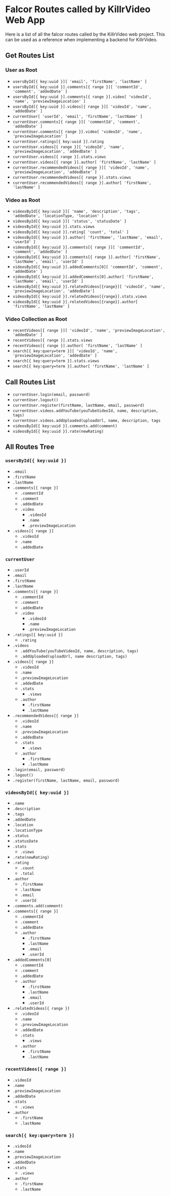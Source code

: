 Falcor Routes called by KillrVideo Web App
==========================================

Here is a list of all the falcor routes called by the KillrVideo web project. This 
can be used as a reference when implementing a backend for KillrVideo.

Get Routes List
---------------

### User as Root
- `usersById[{ key:uuid }][ 'email', 'firstName', 'lastName' ]`
- `usersById[{ key:uuid }].comments[{ range }][ 'commentId', 'comment', 'addedDate' ]`
- `usersById[{ key:uuid }].comments[{ range }].video[ 'videoId', 'name', 'previewImageLocation' ]`
- `usersById[{ key:uuid }].videos[{ range }][ 'videoId', 'name', 'addedDate' ]`
- `currentUser[ 'userId', 'email', 'firstName', 'lastName' ]`
- `currentUser.comments[{ range }][ 'commentId', 'comment', 'addedDate' ]`
- `currentUser.comments[{ range }].video[ 'videoId', 'name', 'previewImageLocation' ]`
- `currentUser.ratings[{ key:uuid }].rating`
- `currentUser.videos[{ range }][ 'videoId', 'name', 'previewImageLocation', 'addedDate' ]`
- `currentUser.videos[{ range }].stats.views`
- `currentUser.videos[{ range }].author[ 'firstName', 'lastName' ]`
- `currentUser.recommendedVideos[{ range }][ 'videoId', 'name', 'previewImageLocation', 'addedDate' ]`
- `currentUser.recommendedVideos[{ range }].stats.views`
- `currentUser.recommendedVideos[{ range }].author[ 'firstName', 'lastName' ]`

### Video as Root
- `videosById[{ key:uuid }][ 'name', 'description', 'tags', 'addedDate', 'locationType, 'location' ]`
- `videosById[{ key:uuid }][ 'status', 'statusDate' ]`
- `videosById[{ key:uuid }].stats.views`
- `videosById[{ key:uuid }].rating[ 'count', 'total' ]`
- `videosById[{ key:uuid }].author[ 'firstName', 'lastName', 'email', 'userId' ]`
- `videosById[{ key:uuid }].comments[{ range }][ 'commentId', 'comment', 'addedDate' ]`
- `videosById[{ key:uuid }].comments[{ range }].author[ 'firstName', 'lastName', 'email', 'userId' ]`
- `videosById[{ key:uuid }].addedComments[0][ 'commentId', 'comment', 'addedDate' ]`
- `videosById[{ key:uuid }].addedComments[0].author[ 'firstName', 'lastName', 'email', 'userId' ]`
- `videosById[{ key:uuid }].relatedVideos[{range}][ 'videoId', 'name', 'previewImageLocation', 'addedDate']`
- `videosById[{ key:uuid }].relatedVideos[{range}].stats.views`
- `videosById[{ key:uuid }].relatedVideos[{range}].author[ 'firstName', 'lastName' ]`

### Video Collection as Root
- `recentVideos[{ range }][ 'videoId', 'name', 'previewImageLocation', 'addedDate' ]`
- `recentVideos[{ range }].stats.views`
- `recentVideos[{ range }].author[ 'firstName', 'lastName' ]`
- `search[{ key:query=term }][ 'videoId', 'name', 'previewImageLocation', 'addedDate' ]`
- `search[{ key:query=term }].stats.views`
- `search[{ key:query=term }].author[ 'firstName', 'lastName' ]`

Call Routes List
----------------

- `currentUser.login(email, password)`
- `currentUser.logout()`
- `currentUser.register(firstName, lastName, email, password)`
- `currentUser.videos.addYouTube(youTubeVideoId, name, description, tags)`
- `currentUser.videos.addUploaded(uploadUrl, name, description, tags`
- `videosById[{ key:uuid }].comments.add(comment)`
- `videosById[{ key:uuid }].rate(newRating)`

All Routes Tree
---------------

### `usersById[{ key:uuid }]`
- `.email`
- `.firstName`
- `.lastName`
- `.comments[{ range }]`
  - `.commentId`
  - `.comment`
  - `.addedDate`
  - `.video`
    - `.videoId`
    - `.name`
    - `.previewImageLocation`
- `.videos[{ range }]`
  - `.videoId`
  - `.name`
  - `.addedDate`

### `currentUser`
- `.userId`
- `.email`
- `.firstName`
- `.lastName`
- `.comments[{ range }]`
  - `.commentId`
  - `.comment`
  - `.addedDate`
  - `.video`
    - `.videoId`
    - `.name`
    - `.previewImageLocation`
- `.ratings[{ key:uuid }]`
  - `.rating`
- `.videos`
  - `.addYouTube(youTubeVideoId, name, description, tags)`
  - `.addUploaded(uploadUrl, name description, tags)`
- `.videos[{ range }]`
  - `.videoId`
  - `.name`
  - `.previewImageLocation`
  - `.addedDate`
  - `.stats`
    - `.views`
  - `.author`
    - `.firstName`
    - `.lastName`
- `.recommendedVideos[{ range }]`
  - `.videoId`
  - `.name`
  - `.previewImageLocation`
  - `.addedDate`
  - `.stats`
    - `.views`
  - `.author`
    - `.firstName`
    - `.lastName`
- `.login(email, password)`
- `.logout()`
- `.register(firstName, lastName, email, password)`
    
### `videosById[{ key:uuid }]`
- `.name`
- `.description`
- `.tags`
- `.addedDate`
- `.location`
- `.locationType`
- `.status`
- `.statusDate`
- `.stats`
  - `.views`
- `.rate(newRating)`
- `.rating`
  - `.count`
  - `.total`
- `.author`
  - `.firstName`
  - `.lastName`
  - `.email`
  - `.userId`
- `.comments.add(comment)`
- `.comments[{ range }]`
  - `.commentId`
  - `.comment`
  - `.addedDate`
  - `.author`
    - `.firstName`
    - `.lastName`
    - `.email`
    - `.userId`
- `.addedComments[0]`
  - `.commentId`
  - `.comment`
  - `.addedDate`
  - `.author`
    - `.firstName`
    - `.lastName`
    - `.email`
    - `.userId`
- `.relatedVideos[{ range }]`
  - `.videoId`
  - `.name`
  - `.previewImageLocation`
  - `.addedDate`
  - `.stats`
    - `.views`
  - `.author`
    - `.firstName`
    - `.lastName`

### `recentVideos[{ range }]`
- `.videoId`
- `.name`
- `.previewImageLocation`
- `.addedDate`
- `.stats`
  - `.views`
- `.author`
  - `.firstName`
  - `.lastName`
  
### `search[{ key:query=term }]`
- `.videoId`
- `.name`
- `.previewImageLocation`
- `.addedDate`
- `.stats`
  - `.views`
- `.author`
  - `.firstName`
  - `.lastName`
